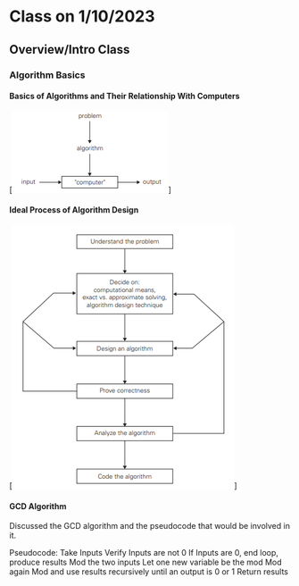 # Class on 1/10/2023

## Overview/Intro Class

### Algorithm Basics

#### Basics of Algorithms and Their Relationship With Computers

[![Computer and Algs](algorithms_with_computers.PNG)]

#### Ideal Process of Algorithm Design

[![Ideal Algs](ideal_alg_design.PNG)]

#### GCD Algorithm

Discussed the GCD algorithm and the pseudocode that would be involved in it. 

Pseudocode:
    Take Inputs
    Verify Inputs are not 0
        If Inputs are 0, end loop, produce results
    Mod the two inputs
    Let one new variable be the mod
    Mod again
    Mod and use results recursively until an output is 0 or 1
    Return results
